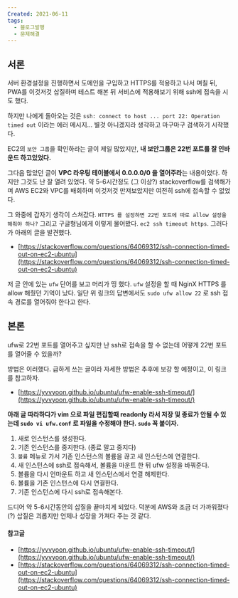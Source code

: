 ```yaml
---
Created: 2021-06-11
tags:
  - 블로그발행
  - 문제해결
---
```

## 서론

서버 환경설정을 진행하면서 도메인을 구입하고 HTTPS를 적용하고 나서 며칠 뒤, PWA를 이것저것 삽질하며 테스트 해본 뒤 서비스에 적용해보기 위해 ssh에 접속을 시도 했다.

하지만 나에게 돌아오는 것은 `ssh: connect to host ... port 22: Operation timed out` 이라는 에러 메시지... 별것 아니겠지라 생각하고 마구마구 검색하기 시작했다.

EC2의 `보안 그룹`을 확인하라는 글이 제일 많았지만, **내 보안그룹은 22번 포트를 잘 인바운드 하고있었다.**

그다음 많았던 글이 **VPC 라우팅 테이블에서 0.0.0.0/0 을 열어주라**는 내용이었다. 하지만 그것도 난 잘 열려 있었다. 약 5-6시간정도 (그 이상?) stackoverflow를 검색해가며 AWS EC2와 VPC를 배회하며 이것저것 만져보았지만 여전히 ssh에 접속할 수 없었다.

그 와중에 갑자기 생각이 스쳐갔다. `HTTPS 를 설정하면 22번 포트에 따로 allow 설정을 해줘야 하나?` 그리고 구글형님에게 이렇게 물어봤다. `ec2 ssh timeout https`. 그러다가 아래의 글을 발견했다.

-   [https://stackoverflow.com/questions/64069312/ssh-connection-timed-out-on-ec2-ubuntu](https://stackoverflow.com/questions/64069312/ssh-connection-timed-out-on-ec2-ubuntu)

저 글 안에 있는 `ufw` 단어를 보고 머리가 띵 했다. `ufw` 설정을 할 때 NginX HTTPS 를 allow 해줬던 기억이 났다. 일단 위 링크의 답변에서도 `sudo ufw allow 22` 로 ssh 접속 경로를 열어줘야 한다고 한다.

## 본론

ufw로 22번 포트를 열어주고 싶지만 난 ssh로 접속을 할 수 없는데 어떻게 22번 포트를 열어줄 수 있을까?

방법은 이러했다. 급하게 쓰는 글이라 자세한 방법은 추후에 보강 할 예정이고, 이 링크를 참고하자.

-   [https://yvvyoon.github.io/ubuntu/ufw-enable-ssh-timeout/](https://yvvyoon.github.io/ubuntu/ufw-enable-ssh-timeout/)

**아래 글 따라하다가 vim 으로 파일 편집할때 readonly 라서 저장 및 종료가 안될 수 있는데 `sudo vi ufw.conf` 로 파일을 수정해야 한다. `sudo` 꼭 붙이자.**

1.  새로 인스턴스를 생성한다.
2.  기존 인스턴스를 중지한다. (종료 말고 중지다)
3.  `볼륨` 메뉴로 가서 기존 인스턴스의 볼륨을 끊고 새 인스턴스에 연결한다.
4.  새 인스턴스에 ssh로 접속해서, 볼륨을 마운트 한 뒤 ufw 설정을 바꿔준다.
5.  볼륨을 다시 언마운트 하고 새 인스턴스에서 연결 해제한다.
6.  볼륨을 기존 인스턴스에 다시 연결한다.
7.  기존 인스턴스에 다시 ssh로 접속해본다.

드디어 약 5-6시간동안의 삽질을 끝마치게 되었다. 덕분에 AWS와 조금 더 가까워졌다(?) 삽질은 괴롭지만 언제나 성장을 가져다 주는 것 같다.

#### 참고글

-   [https://yvvyoon.github.io/ubuntu/ufw-enable-ssh-timeout/](https://yvvyoon.github.io/ubuntu/ufw-enable-ssh-timeout/)
-   [https://stackoverflow.com/questions/64069312/ssh-connection-timed-out-on-ec2-ubuntu](https://stackoverflow.com/questions/64069312/ssh-connection-timed-out-on-ec2-ubuntu)